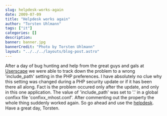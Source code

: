 ```yaml
---
slug: helpdesk-works-again
date: 2009-07-09
title: "Helpdesk works again"
author: "Torsten Uhlmann"
tags: ["it"]
categories: []
description:
banner: banner.jpg
bannerCredit: "Photo by Torsten Uhlmann"
layout: "../../../layouts/blog-post.astro"
---
```


After a day of bug hunting and help from the great guys and gals at [Userscape](http://www.userscape.com) we were able to track down the problem to a wrong 'include\_path' setting in the PHP preferences. I have absolutely no clue why this setting was changed during a PHP security update or if it has been there all along. Fact is the problem occured only after the update, and only in this one application. The value of 'include\_path' was set to '.' in a global confixx file 'confixx\_mhost.conf'. After commenting out the property the whole thing suddenly worked again. So go ahead and use the [helpdesk](http://helpdesk.agynamix.de). Have a great day, Torsten.

